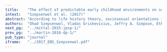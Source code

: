 ```yaml
---
title:    "The effect of predictable early childhood environments on sociosexuality in early adulthood."
intext:   "Szepsenwol et al. (2017)"
abstract: "According to life history theory, sociosexual orientations in adulthood should be affected by an individual’s early childhood environment. Highly predictable (sta- ble) environments should increase the potential fitness benefits of long-term (slow) mating strategies as well as the potential costs of short-term (fast) mating strategies. Experiencing a more predictable childhood environment, therefore, should lead individuals to enact a slower life history strategy characterized by more restricted sociosexual behaviors. We tested this hypothesis in the Minnesota Longitudinal Study of Risk and Adaptation (MLSRA), an ongoing longitudinal study that has followed individuals from before they were born into adulthood. Indicators of sociosexuality in early adulthood were assessed by trained coders based on inter- views conducted with participants about their current relationship, their relation- ship history, and their future relationship aspirations when they were 23 years old. The findings revealed that having experienced more predictable environments during the first 4 years of life (indexed by less frequent changes in parents’ employment status, cohabitation status, and residence) prospectively predicted more restricted sociosexuality at age 23, over and above current levels of predict- ability (that also uniquely predicted restricted sociosexuality at age 23). This early life predictability effect was partially mediated by greater early maternal support and being securely attached at age 19. Viewed together, these findings suggest that greater predictability early in life may be partially conveyed to children through more supportive parenting, which results in secure attachment in adolescence, which in turn predicts more restricted sociosexuality in early adulthood."
authors:  "Ohad Szepsenwol, Vladas Griskevicius, Jeffry A. Simpson, Ethan S. Young, Cory Fleck, & Rachael E. Jones"
next_pg:  "../mittal-2015-jpsp-1/"
prev_pg:  "../martin-2018-dp-1/"
pub_type: "journal"
iframe:   "../2017_EBS_Szepsenwol.pdf"
---
```

